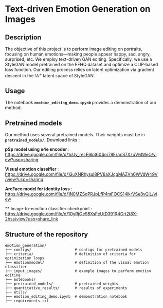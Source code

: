 # Text-driven Emotion Generation on Images

## Description

The objective of this project is to perform image editing on portraits, focusing on human emotions—making people appear happy, sad, angry, surprised, etc. We employ text-driven GAN editing. Specifically, we use a StyleGAN model
pretrained on the FFHQ dataset and optimize a CLIP-based loss function. Our editing process relies on latent optimization via gradient descent in the $\mathbb W^+$ latent space of StyleGAN.

## Usage

The notebook **`emotion_editing_demo.ipynb`** provides a demonstration of our method. 

## Pretrained models

Our method uses several pretrained models. Their weights must be in **`pretrained_models/`**.
Download links : 

**pSp model using e4e encoder** : https://drive.google.com/file/d/1cUv_reLE6k3604or78EranS7XzuVMWeO/view?usp=sharing

**Visual emotion classifier** : https://drive.google.com/file/d/13uXNRhysuI8PV8aXJcgMAZVh6WVdW49V/view?usp=sharing

**ArcFace model for identity loss** : https://drive.google.com/file/d/1N0MZSqPRJpLfP4mFQCS14ikrVSe8vQlL/view

** Image-to-emotion classifier checkpoint : https://drive.google.com/file/d/1OyRjOe98XsFeUtD391R4Grt2t8X-2hss/view?usp=share_link

## Structure of the repository

```
emotion_generation/
├── configs/                    # configs for pretrained models
├── criteria/                   # definition of criteria for optimization loops
├── emotionmmodel/              # definition of the visual emotion classifier
├── input_images/               # example images to perform emotion editing
├── notebooks/
├── pretrained_models/          # pretrained weights
├── quantitative_results/       # results of experiments
├── utils/
├── emotion_editing_demo.ipynb  # demonstration notebook
├── requirements.txt
```

